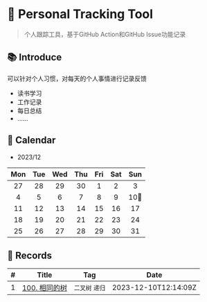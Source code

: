 # 📝 Personal Tracking Tool
> 个人跟踪工具，基于GitHub Action和GitHub Issue功能记录

## 📚 Introduce
可以针对个人习惯，对每天的个人事情进行记录反馈
* 读书学习
* 工作记录
* 每日总结
* ......

## 🎯 Calendar

* 2023/12

|Mon|Tue|Wed|Thu|Fri|Sat|Sun|
|:-:|:-:|:-:|:-:|:-:|:-:|:-:|
|27|28|29|30|1|2|3|
|4|5|6|7|8|9|10🌟|
|11|12|13|14|15|16|17|
|18|19|20|21|22|23|24|
|25|26|27|28|29|30|31|


## 🍃 Records

| # |Title|Tag|Date|
|:-:|:-:|:-:|:-:|
| 1 |[100. 相同的树](https://github.com/Doragd/Algorithm/issues/3)|`二叉树` `递归`|2023-12-10T12:14:09Z|
